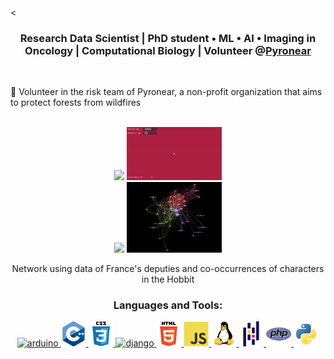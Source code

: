<
<h3 align="center"> Research Data Scientist | PhD student • ML • AI • Imaging in Oncology | Computational Biology | Volunteer @<a href="pyronear.org">Pyronear</a></h2>

<br/>
<div>
  <p> 🌱 Volunteer in the risk team of Pyronear, a non-profit organization that aims to protect forests from wildfires </p>
</div>
<br>
<div align="center">
  <img src="https://github.com/juldpnt/juldpnt/blob/main/gol_1.gif?raw=true" width="30%"/>
  <img src="https://github.com/juldpnt/juldpnt/blob/main/gol_3.gif?raw=true" width="30%"/>
</div>
<div align="center">
  <img src="https://github.com/juldpnt/juldpnt/blob/main/deputes_compressed.png?raw=true" width="30%"/>
  <img src="https://github.com/juldpnt/juldpnt/blob/main/centrality.png?raw=true" width="30%"/>
  <p> Network using data of France's deputies and co-occurrences of characters in the Hobbit</p>
</div>

<h3 align="center">Languages and Tools:</h3>
<p align="center"> 
<a href="https://www.arduino.cc/" target="_blank" rel="noreferrer"> <img src="https://cdn.worldvectorlogo.com/logos/arduino-1.svg" alt="arduino" width="40" height="40"/> </a> 
<a href="https://www.w3schools.com/cpp/" target="_blank" rel="noreferrer"> <img src="https://raw.githubusercontent.com/devicons/devicon/master/icons/cplusplus/cplusplus-original.svg" alt="cplusplus" width="40" height="40"/> </a> 
<a href="https://www.w3schools.com/css/" target="_blank" rel="noreferrer"> <img src="https://raw.githubusercontent.com/devicons/devicon/master/icons/css3/css3-original-wordmark.svg" alt="css3" width="40" height="40"/> </a>
 <a href="https://www.djangoproject.com/" target="_blank" rel="noreferrer"> <img src="https://cdn.worldvectorlogo.com/logos/django.svg" alt="django" width="40" height="40"/> </a>
 <a href="https://www.w3.org/html/" target="_blank" rel="noreferrer"> <img src="https://raw.githubusercontent.com/devicons/devicon/master/icons/html5/html5-original-wordmark.svg" alt="html5" width="40" height="40"/> </a> 
 <a href="https://developer.mozilla.org/en-US/docs/Web/JavaScript" target="_blank" rel="noreferrer"> <img src="https://raw.githubusercontent.com/devicons/devicon/master/icons/javascript/javascript-original.svg" alt="javascript" width="40" height="40"/> </a> <a href="https://www.linux.org/" target="_blank" rel="noreferrer"> <img src="https://raw.githubusercontent.com/devicons/devicon/master/icons/linux/linux-original.svg" alt="linux" width="40" height="40"/> </a>
   <a href="https://pandas.pydata.org/" target="_blank" rel="noreferrer"> <img src="https://raw.githubusercontent.com/devicons/devicon/2ae2a900d2f041da66e950e4d48052658d850630/icons/pandas/pandas-original.svg" alt="pandas" width="40" height="40"/> </a>
   <a href="https://www.php.net" target="_blank" rel="noreferrer"> <img src="https://raw.githubusercontent.com/devicons/devicon/master/icons/php/php-original.svg" alt="php" width="40" height="40"/> </a> <a href="https://www.python.org" target="_blank" rel="noreferrer"> <img src="https://raw.githubusercontent.com/devicons/devicon/master/icons/python/python-original.svg" alt="python" width="40" height="40"/> </a> 

